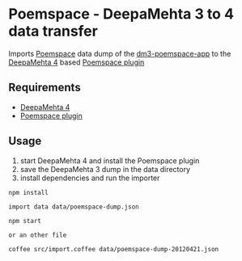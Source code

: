 # Poemspace - DeepaMehta 3 to 4 data transfer

Imports [Poemspace](http://www.poem-space.com) data dump of the
[dm3-poemspace-app](https://github.com/jri/dm3-poemspace-app.git) to the
[DeepaMehta 4](http://github.com/jri/deepamehta) based
[Poemspace plugin](https://github.com/dgf/poemspace)

## Requirements

  * [DeepaMehta 4](http://github.com/jri/deepamehta)
  * [Poemspace plugin](http://github.com/dgf/poemspace)

## Usage

  1. start DeepaMehta 4 and install the Poemspace plugin
  2. save the DeepaMehta 3 dump in the data directory
  3. install dependencies and run the importer
```shell
npm install
```
    import data data/poemspace-dump.json
```shell
npm start
```
    or an other file
```shell
coffee src/import.coffee data/poemspace-dump-20120421.json
```
